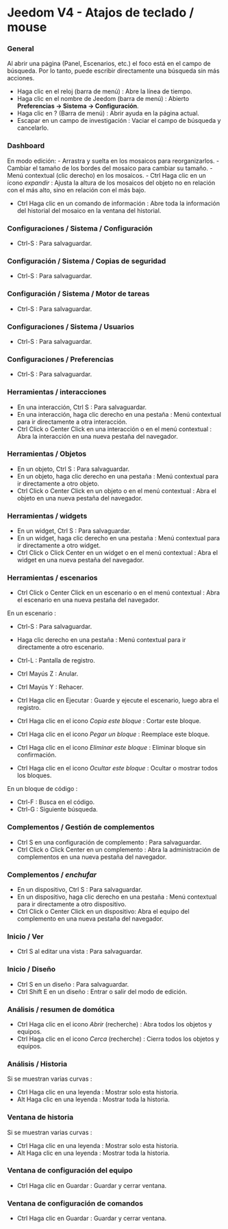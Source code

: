 # Jeedom V4 - Atajos de teclado / mouse

### General

Al abrir una página (Panel, Escenarios, etc.) el foco está en el campo de búsqueda. Por lo tanto, puede escribir directamente una búsqueda sin más acciones.

- Haga clic en el reloj (barra de menú) : Abre la línea de tiempo.
- Haga clic en el nombre de Jeedom (barra de menú) : Abierto **Preferencias → Sistema → Configuración**.
- Haga clic en ? (Barra de menú) : Abrir ayuda en la página actual.
- Escapar en un campo de investigación : Vaciar el campo de búsqueda y cancelarlo.

### Dashboard

En modo edición: - Arrastra y suelta en los mosaicos para reorganizarlos. - Cambiar el tamaño de los bordes del mosaico para cambiar su tamaño. - Menú contextual (clic derecho) en los mosaicos. - Ctrl Haga clic en un ícono _expandir_ : Ajusta la altura de los mosaicos del objeto no en relación con el más alto, sino en relación con el más bajo.

- Ctrl Haga clic en un comando de información : Abre toda la información del historial del mosaico en la ventana del historial.

### Configuraciones / Sistema / Configuración

- Ctrl-S : Para salvaguardar.

### Configuración / Sistema / Copias de seguridad

- Ctrl-S : Para salvaguardar.

### Configuración / Sistema / Motor de tareas

- Ctrl-S : Para salvaguardar.

### Configuraciones / Sistema / Usuarios

- Ctrl-S : Para salvaguardar.

### Configuraciones / Preferencias

- Ctrl-S : Para salvaguardar.

### Herramientas / interacciones

- En una interacción, Ctrl S : Para salvaguardar.
- En una interacción, haga clic derecho en una pestaña : Menú contextual para ir directamente a otra interacción.
- Ctrl Click o Center Click en una interacción o en el menú contextual : Abra la interacción en una nueva pestaña del navegador.

### Herramientas / Objetos

- En un objeto, Ctrl S : Para salvaguardar.
- En un objeto, haga clic derecho en una pestaña : Menú contextual para ir directamente a otro objeto.
- Ctrl Click o Center Click en un objeto o en el menú contextual : Abra el objeto en una nueva pestaña del navegador.

### Herramientas / widgets

- En un widget, Ctrl S : Para salvaguardar.
- En un widget, haga clic derecho en una pestaña : Menú contextual para ir directamente a otro widget.
- Ctrl Click o Click Center en un widget o en el menú contextual : Abra el widget en una nueva pestaña del navegador.

### Herramientas / escenarios

- Ctrl Click o Center Click en un escenario o en el menú contextual : Abra el escenario en una nueva pestaña del navegador.

En un escenario :

- Ctrl-S : Para salvaguardar.
- Haga clic derecho en una pestaña : Menú contextual para ir directamente a otro escenario.
- Ctrl-L : Pantalla de registro.
- Ctrl Mayús Z : Anular.
- Ctrl Mayús Y : Rehacer.

- Ctrl Haga clic en Ejecutar : Guarde y ejecute el escenario, luego abra el registro.
- Ctrl Haga clic en el icono _Copia este bloque_ : Cortar este bloque.
- Ctrl Haga clic en el icono _Pegar un bloque_ : Reemplace este bloque.
- Ctrl Haga clic en el icono _Eliminar este bloque_ : Eliminar bloque sin confirmación.
- Ctrl Haga clic en el icono _Ocultar este bloque_ : Ocultar o mostrar todos los bloques.

En un bloque de código :

- Ctrl-F : Busca en el código.
- Ctrl-G : Siguiente búsqueda.

### Complementos / Gestión de complementos

- Ctrl S en una configuración de complemento : Para salvaguardar.
- Ctrl Click o Click Center en un complemento : Abra la administración de complementos en una nueva pestaña del navegador.

### Complementos / _enchufar_

- En un dispositivo, Ctrl S : Para salvaguardar.
- En un dispositivo, haga clic derecho en una pestaña : Menú contextual para ir directamente a otro dispositivo.
- Ctrl Click o Center Click en un dispositivo: Abra el equipo del complemento en una nueva pestaña del navegador.

### Inicio / Ver

- Ctrl S al editar una vista : Para salvaguardar.

### Inicio / Diseño

- Ctrl S en un diseño : Para salvaguardar.
- Ctrl Shift E en un diseño : Entrar o salir del modo de edición.

### Análisis / resumen de domótica

- Ctrl Haga clic en el icono _Abrir_ (recherche) : Abra todos los objetos y equipos.
- Ctrl Haga clic en el icono _Cerca_ (recherche) : Cierra todos los objetos y equipos.

### Análisis / Historia

Si se muestran varias curvas :

- Ctrl Haga clic en una leyenda : Mostrar solo esta historia.
- Alt Haga clic en una leyenda : Mostrar toda la historia.

### Ventana de historia

Si se muestran varias curvas :

- Ctrl Haga clic en una leyenda : Mostrar solo esta historia.
- Alt Haga clic en una leyenda : Mostrar toda la historia.

### Ventana de configuración del equipo

- Ctrl Haga clic en Guardar : Guardar y cerrar ventana.

### Ventana de configuración de comandos

- Ctrl Haga clic en Guardar : Guardar y cerrar ventana.
